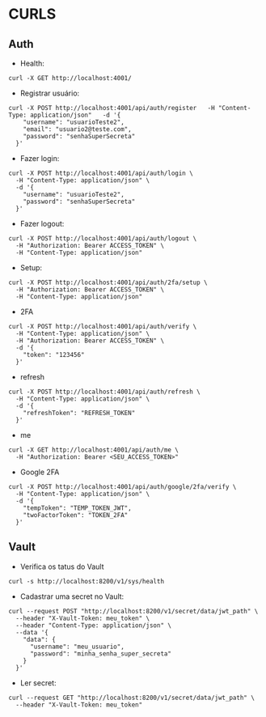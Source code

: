 # CURLS

## Auth

- Health:
```
curl -X GET http://localhost:4001/
```

- Registrar usuário:
```
curl -X POST http://localhost:4001/api/auth/register   -H "Content-Type: application/json"   -d '{
    "username": "usuarioTeste2",
    "email": "usuario2@teste.com",
    "password": "senhaSuperSecreta"
  }'
```

- Fazer login:
```
curl -X POST http://localhost:4001/api/auth/login \
  -H "Content-Type: application/json" \
  -d '{
    "username": "usuarioTeste2",
    "password": "senhaSuperSecreta"
  }'
```

- Fazer logout:
```
curl -X POST http://localhost:4001/api/auth/logout \
  -H "Authorization: Bearer ACCESS_TOKEN" \
  -H "Content-Type: application/json"
```

- Setup:
```
curl -X POST http://localhost:4001/api/auth/2fa/setup \
  -H "Authorization: Bearer ACCESS_TOKEN" \
  -H "Content-Type: application/json"
```

- 2FA
```
curl -X POST http://localhost:4001/api/auth/verify \
  -H "Content-Type: application/json" \
  -H "Authorization: Bearer ACCESS_TOKEN" \
  -d '{
    "token": "123456"
  }'
```

- refresh
```
curl -X POST http://localhost:4001/api/auth/refresh \
  -H "Content-Type: application/json" \
  -d '{
    "refreshToken": "REFRESH_TOKEN"
  }'
```

- me
```
curl -X GET http://localhost:4001/api/auth/me \
  -H "Authorization: Bearer <SEU_ACCESS_TOKEN>"
```

- Google 2FA
```
curl -X POST http://localhost:4001/api/auth/google/2fa/verify \
  -H "Content-Type: application/json" \
  -d '{
    "tempToken": "TEMP_TOKEN_JWT",
    "twoFactorToken": "TOKEN_2FA"
  }'
```


## Vault
- Verifica os tatus do Vault
```
curl -s http://localhost:8200/v1/sys/health
```

- Cadastrar uma secret no Vault:
```
curl --request POST "http://localhost:8200/v1/secret/data/jwt_path" \
  --header "X-Vault-Token: meu_token" \
  --header "Content-Type: application/json" \
  --data '{
    "data": {
      "username": "meu_usuario",
      "password": "minha_senha_super_secreta"
    }
  }'
```

- Ler secret:
```
curl --request GET "http://localhost:8200/v1/secret/data/jwt_path" \
  --header "X-Vault-Token: meu_token"
```